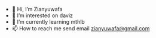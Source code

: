 - 👋 Hi, I’m Zianyuwafa 
- 👀 I’m interested on daviz
- 🌱 I’m currently learning mthlb
- 📫 How to reach me send email zianyuwafa@gmail.com

<!---
Zianyuwafa/Zianyuwafa is a ✨ special ✨ repository because its `README.md` (this file) appears on your GitHub profile.
You can click the Preview link to take a look at your changes.
--->
